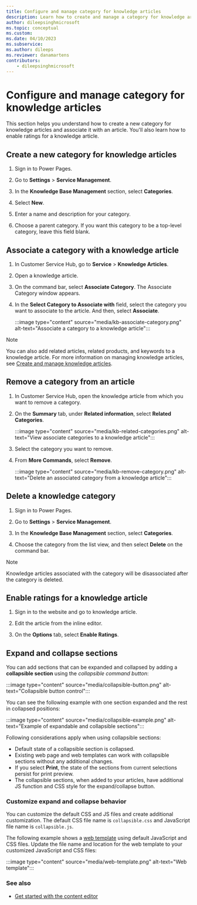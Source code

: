 ```yaml
---
title: Configure and manage category for knowledge articles
description: Learn how to create and manage a category for knowledge articles.
author: dileepsinghmicrosoft
ms.topic: conceptual
ms.custom: 
ms.date: 04/10/2023
ms.subservice: 
ms.author: dileeps
ms.reviewer: danamartens
contributors:
    - dileepsinghmicrosoft
---
```


# Configure and manage category for knowledge articles

This section helps you understand how to create a new category for knowledge articles and associate it with an article. You'll also learn how to enable ratings for a knowledge article.

## Create a new category for knowledge articles

1. Sign in to Power Pages.

2. Go to **Settings** > **Service Management**. 

3. In the **Knowledge Base Management** section, select **Categories**. 

4. Select **New**. 

5. Enter a name and description for your category. 

6. Choose a parent category. If you want this category to be a top-level category, leave this field blank.

## Associate a category with a knowledge article

1. In Customer Service Hub, go to **Service** > **Knowledge Articles**.

2. Open a knowledge article.

3. On the command bar, select **Associate Category**. The Associate Category window appears.

4. In the **Select Category to Associate with** field, select the category you want to associate to the article. And then, select **Associate**.

    :::image type="content" source="media/kb-associate-category.png" alt-text="Associate a category to a knowledge article":::

> [!NOTE]
> You can also add related articles, related products, and keywords to a knowledge article. For more information on managing knowledge articles, see [Create and manage knowledge articles](/dynamics365/customer-service/customer-service-hub-user-guide-knowledge-article).

## Remove a category from an article

1. In Customer Service Hub, open the knowledge article from which you want to remove a category.

2. On the **Summary** tab, under **Related information**, select **Related Categories**.

    :::image type="content" source="media/kb-related-categories.png" alt-text="View associate categories to a knowledge article":::

3. Select the category you want to remove.

4. From **More Commands**, select **Remove**.

    :::image type="content" source="media/kb-remove-category.png" alt-text="Delete an associated category from a knowledge article":::

## Delete a knowledge category

1. Sign in to Power Pages.

2. Go to **Settings** > **Service Management**. 

3. In the **Knowledge Base Management** section, select **Categories**. 

4. Choose the category from the list view, and then select **Delete** on the command bar.

>[!NOTE] 
> Knowledge articles associated with the category will be disassociated after the category is deleted.

## Enable ratings for a knowledge article

1. Sign in to the website and go to knowledge article.

2. Edit the article from the inline editor.

3. On the **Options** tab, select **Enable Ratings**.

## Expand and collapse sections

You can add sections that can be expanded and collapsed by adding a **collapsible section** using the *collapsible command button*:

:::image type="content" source="media/collapsible-button.png" alt-text="Collapsible button control":::

You can see the following example with one section expanded and the rest in collapsed positions:

:::image type="content" source="media/collapsible-example.png" alt-text="Example of expandable and collapsible sections":::

Following considerations apply when using collapsible sections:

- Default state of a collapsible section is collapsed.
- Existing web page and web templates can work with collapsible sections without any additional changes.
- If you select **Print**, the state of the sections from current selections persist for print preview.
- The collapsible sections, when added to your articles, have additional JS function and CSS style for the expand/collapse button.

### Customize expand and collapse behavior

You can customize the default CSS and JS files and create additional customization. The default CSS file name is `collapsible.css` and JavaScript file name is `collapsible.js`.

The following example shows a [web template](/power-pages/configure/web-templates) using default JavaScript and CSS files. Update the file name and location for the web template to your customized JavaScript and CSS files:

:::image type="content" source="media/web-template.png" alt-text="Web template":::

### See also
- [Get started with the content editor](/power-apps/maker/portals/portal-content-editor)